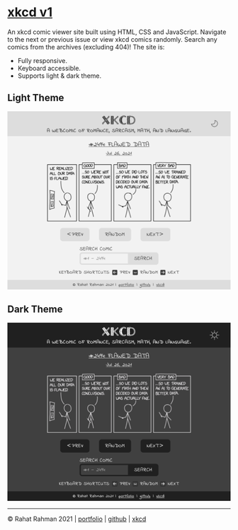 # [xkcd v1](https://rahatbd.github.io/xkcd)

An xkcd comic viewer site built using HTML, CSS and JavaScript. Navigate to the next or previous issue or view xkcd comics randomly. Search any comics from the archives (excluding 404)! The site is:

* Fully responsive.
* Keyboard accessible.
* Supports light & dark theme.

## Light Theme
![light theme screenshot](assets/images/screenshot-light.png)

## Dark Theme
![dark theme screenshot](assets/images/screenshot-dark.png)

---
© Rahat Rahman 2021 | [portfolio](https://rahatrahman.com) | [github](https://github.com/rahatbd) | [xkcd](https://xkcd.com/json.html)